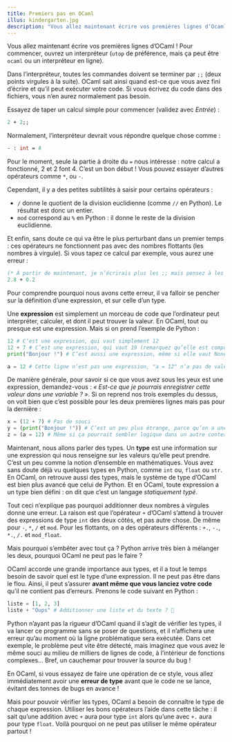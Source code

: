```yaml
---
title: Premiers pas en OCaml
illus: kindergarten.jpg
description: "Vous allez maintenant écrire vos premières lignes d’Ocaml : des calculs mathématiques simples pour découvrir la syntaxe de base du langage."
---
```


Vous allez maintenant écrire vos premières lignes d’OCaml !
Pour commencer, ouvrez un interpréteur (`utop` de préférence, mais ça peut être `ocaml` ou un interpréteur en ligne).

Dans l’interpréteur, toutes les commandes doivent se terminer par `;;` (deux points virgules à la suite).
OCaml sait ainsi quand est-ce que vous avez fini d’écrire et qu’il peut exécuter votre code.
Si vous écrivez du code dans des fichiers, vous n’en aurez normalement pas besoin.

Essayez de taper un calcul simple pour commencer (validez avec *Entrée*) :

```ocaml
2 + 2;;
```

Normalement, l’interpréteur devrait vous répondre quelque chose comme :

```ocaml
- : int = 4
```

Pour le moment, seule la partie à droite du `=` nous intéresse : notre calcul a fonctionné, 2 et 2 font 4.
C’est un bon début ! Vous pouvez essayer d’autres opérateurs comme `*`, ou `-`.

Cependant, il y a des petites subtilités à saisir pour certains opérateurs :

- `/` donne le quotient de la division euclidienne (comme `//` en Python). Le résultat est donc un entier.
- `mod` correspond au `%` en Python : il donne le reste de la division euclidienne.

Et enfin, sans doute ce qui va être le plus perturbant dans un premier temps : ces opérateurs ne fonctionnent pas
avec des nombres flottants (les nombres à virgule). Si vous tapez ce calcul par exemple, vous aurez une erreur :

```ocaml
(* À partir de maintenant, je n’écrirais plus les ;; mais pensez à les mettre si besoin *)
2.8 + 0.2
```

Pour comprendre pourquoi nous avons cette erreur, il va falloir se pencher sur la définition d’une expression, et sur celle d’un type.

Une **expression** est simplement un morceau de code que l’ordinateur peut interpréter, calculer, et dont il peut trouver la valeur.
En OCaml, tout ou presque est une expression. Mais si on prend l’exemple de Python :

```python
12 # C’est une expression, qui vaut simplement 12
12 + 7 # C’est une expression, qui vaut 19 (remarquez qu’elle est composée à partir d’autres expressions plus simple, comme 12 et 7)
print("Bonjour !") # C’est aussi une expression, même si elle vaut None (soit rien)

a = 12 # Cette ligne n’est pas une expression, "a = 12" n’a pas de valeur, c’est une juste une instruction
```

De manière générale, pour savoir si ce que vous avez sous les yeux est une expression, demandez-vous :
*« Est-ce que je pourrais enregistrer cette valeur dans une variable ? »*. Si on reprend nos trois exemples du dessus,
on voit bien que c’est possible pour les deux premières lignes mais pas pour la dernière :

```python
x = (12 + 7) # Pas de souci
y = (print("Bonjour !")) # C’est un peu plus étrange, parce qu’on a une variable qui ne contient « rien », mais ça marche
z = (a = 12) # Même si ça pourrait sembler logique dans un autre contexte, "a = 12" n’a pas de valeur, on ne peut pas l’enregistrer
```

Maintenant, nous allons parler des types. Un **type** est une information sur une expression qui nous renseigne sur les valeurs qu’elle
peut prendre. C’est un peu comme la notion d’ensemble en mathématiques.
Vous avez sans doute déjà vu quelques types en Python, comme `int` ou, `float` ou `str`. En OCaml, on retrouve aussi des types,
mais le système de type d’OCaml est bien plus avancé que celui de Python. Et en OCaml, toute expression a un type bien défini : on dit que
c’est un langage *statiquement typé*.

Tout ceci n’explique pas pourquoi additionner deux nombres à virgules donne une erreur. La raison est que l’opérateur `+` d’OCaml s’attend
à trouver des expressions de type `int` des deux côtés, et pas autre chose. De même pour `-`, `*`, `/` et `mod`. Pour les flottants, on a des
opérateurs différents : `+.`, `-.`, `*.`, `/.` et `mod_float`.

Mais pourquoi s’embêter avec tout ça ? Python arrive très bien à mélanger les deux, pourquoi OCaml ne peut pas le faire ?

OCaml accorde une grande importance aux types, et il a tout le temps besoin de savoir quel est le type d’une expression.
Il ne peut pas être dans le flou. Ainsi, il peut s’assurer **avant même que vous lanciez votre code** qu’il ne contient pas d’erreurs.
Prenons le code suivant en Python :

```python
liste = [1, 2, 3]
liste + "Oups" # Additionner une liste et du texte ? 🤔️
```

Python n’ayant pas la rigueur d’OCaml quand il s’agit de vérifier les types, il va lancer ce programme sans se poser de questions,
et il n’affichera une erreur qu’au moment où la ligne problématique sera exécutée. Dans cet exemple, le problème peut vite être
détecté, mais imaginez que vous avez le même souci au milieu de milliers de lignes de code, à l’intérieur de fonctions complexes…
Bref, un cauchemar pour trouver la source du bug !

En OCaml, si vous essayez de faire une opération de ce style, vous allez immédiatement avoir une **erreur de type** avant que le code ne
se lance, évitant des tonnes de bugs en avance !

Mais pour pouvoir vérifier les types, OCaml a besoin de connaître le type de chaque expression. Utiliser les bons opérateurs l’aide dans cette tâche :
il sait qu’une addition avec `+` aura pour type `int` alors qu’une avec `+.` aura pour type `float`. Voilà pourquoi on ne peut pas utiliser le même opérateur
partout !
